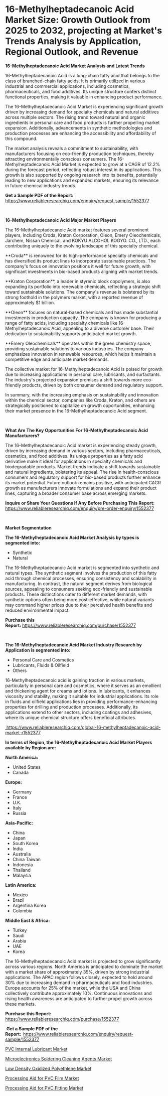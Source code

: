 <p><h1>16-Methylheptadecanoic Acid Market Size: Growth Outlook from 2025 to 2032, projecting at Market's Trends Analysis by Application, Regional Outlook, and Revenue</h1></p><p><strong>16-Methylheptadecanoic Acid Market Analysis and Latest Trends</strong></p>
<p><p>16-Methylheptadecanoic Acid is a long-chain fatty acid that belongs to the class of branched-chain fatty acids. It is primarily utilized in various industrial and commercial applications, including cosmetics, pharmaceuticals, and food additives. Its unique structure confers distinct functional properties, making it valuable in enhancing product performance.</p><p>The 16-Methylheptadecanoic Acid Market is experiencing significant growth driven by increasing demand for specialty chemicals and natural additives across multiple sectors. The rising trend toward natural and organic ingredients in personal care and food products is further propelling market expansion. Additionally, advancements in synthetic methodologies and production processes are enhancing the accessibility and affordability of this compound.</p><p>The market analysis reveals a commitment to sustainability, with manufacturers focusing on eco-friendly production techniques, thereby attracting environmentally conscious consumers. The 16-Methylheptadecanoic Acid Market is expected to grow at a CAGR of 12.2% during the forecast period, reflecting robust interest in its applications. This growth is also supported by ongoing research into its benefits, potentially leading to new applications and expanded markets, ensuring its relevance in future chemical industry trends.</p></p>
<p><strong>Get a Sample PDF of the Report:&nbsp;</strong> <a href="https://www.reliableresearchiq.com/enquiry/request-sample/1552377?utm_campaign=1144&utm_medium=2&utm_source=Github&utm_content=ia&utm_term=02042025&utm_id=16-methylheptadecanoic-acid">https://www.reliableresearchiq.com/enquiry/request-sample/1552377</a></p>
<p>&nbsp;</p>
<p><strong>16-Methylheptadecanoic Acid Major Market Players</strong></p>
<p><p>The 16-Methylheptadecanoic Acid market features several prominent players, including Croda, Kraton Corporation, Oleon, Emery Oleochemicals, Jarchem, Nissan Chemical, and KOKYU ALCOHOL KOGYO. CO., LTD., each contributing uniquely to the evolving landscape of this specialty chemical.</p><p>**Croda** is renowned for its high-performance specialty chemicals and has diversified its product lines to incorporate sustainable practices. The company's focus on innovation positions it well for future growth, with significant investments in bio-based products aligning with market trends.</p><p>**Kraton Corporation**, a leader in styrenic block copolymers, is also expanding its portfolio into renewable chemicals, reflecting a strategic shift toward sustainable solutions. The company's revenue is bolstered by its strong foothold in the polymers market, with a reported revenue of approximately $1 billion.</p><p>**Oleon** focuses on natural-based chemicals and has made substantial investments in production capacity. The company is known for producing a range of fatty acids, including specialty chemicals like 16-Methylheptadecanoic Acid, appealing to a diverse customer base. Their dedication to sustainability supports anticipated market growth.</p><p>**Emery Oleochemicals** operates within the green chemistry space, providing sustainable solutions to various industries. The company emphasizes innovation in renewable resources, which helps it maintain a competitive edge and anticipate market demands.</p><p>The collective market for 16-Methylheptadecanoic Acid is poised for growth due to increasing applications in personal care, lubricants, and surfactants. The industry's projected expansion promises a shift towards more eco-friendly products, driven by both consumer demand and regulatory support.</p><p>In summary, with the increasing emphasis on sustainability and innovation within the chemical sector, companies like Croda, Kraton, and others are strategically positioned to capitalize on growth opportunities, enhancing their market presence in the 16-Methylheptadecanoic Acid segment.</p></p>
<p>&nbsp;</p>
<p><strong>What Are The Key Opportunities For 16-Methylheptadecanoic Acid Manufacturers?</strong></p>
<p><p>The 16-Methylheptadecanoic Acid market is experiencing steady growth, driven by increasing demand in various sectors, including pharmaceuticals, cosmetics, and food additives. Its unique properties as a fatty acid derivative make it ideal for applications in specialty chemicals and biodegradable products. Market trends indicate a shift towards sustainable and natural ingredients, bolstering its appeal. The rise in health-conscious consumers and regulatory support for bio-based products further enhance its market potential. Future outlook remains positive, with anticipated CAGR growth as manufacturers innovate formulations and expand their product lines, capturing a broader consumer base across emerging markets.</p></p>
<p><strong>Inquire or Share Your Questions If Any Before Purchasing This Report:</strong> <a href="https://www.reliableresearchiq.com/enquiry/pre-order-enquiry/1552377?utm_campaign=1144&utm_medium=2&utm_source=Github&utm_content=ia&utm_term=02042025&utm_id=16-methylheptadecanoic-acid">https://www.reliableresearchiq.com/enquiry/pre-order-enquiry/1552377</a></p>
<p>&nbsp;</p>
<p><strong>Market Segmentation</strong></p>
<p><strong>The 16-Methylheptadecanoic Acid Market Analysis by types is segmented into:</strong></p>
<p><ul><li>Synthetic</li><li>Natural</li></ul></p>
<p><p>The 16-Methylheptadecanoic Acid market is segmented into synthetic and natural types. The synthetic segment involves the production of this fatty acid through chemical processes, ensuring consistency and scalability in manufacturing. In contrast, the natural segment derives from biological sources, appealing to consumers seeking eco-friendly and sustainable products. These distinctions cater to different market demands, with synthetic options often being more cost-effective, while natural variants may command higher prices due to their perceived health benefits and reduced environmental impact.</p></p>
<p><strong>Purchase this Report:&nbsp;</strong><a href="https://www.reliableresearchiq.com/purchase/1552377?utm_campaign=1144&utm_medium=2&utm_source=Github&utm_content=ia&utm_term=02042025&utm_id=16-methylheptadecanoic-acid">https://www.reliableresearchiq.com/purchase/1552377</a></p>
<p>&nbsp;</p>
<p><strong>The 16-Methylheptadecanoic Acid Market Industry Research by Application is segmented into:</strong></p>
<p><ul><li>Personal Care and Cosmetics</li><li>Lubricants, Fluids & Oilfield</li><li>Others</li></ul></p>
<p><p>16-Methylheptadecanoic acid is gaining traction in various markets, particularly in personal care and cosmetics, where it serves as an emollient and thickening agent for creams and lotions. In lubricants, it enhances viscosity and stability, making it suitable for industrial applications. Its role in fluids and oilfield applications lies in providing performance-enhancing properties for drilling and production processes. Additionally, its applications extend to other sectors, including coatings and adhesives, where its unique chemical structure offers beneficial attributes.</p></p>
<p><a href="https://www.reliableresearchiq.com/global-16-methylheptadecanoic-acid-market-r1552377?utm_campaign=1144&utm_medium=2&utm_source=Github&utm_content=ia&utm_term=02042025&utm_id=16-methylheptadecanoic-acid">&nbsp;https://www.reliableresearchiq.com/global-16-methylheptadecanoic-acid-market-r1552377</a></p>
<p><strong>In terms of Region, the 16-Methylheptadecanoic Acid Market Players available by Region are:</strong></p>
<p>
    <p> <strong> North America: </strong>
        <ul>
            <li>United States</li>
            <li>Canada</li>
        </ul>
        </p> 
    <p> <strong> Europe: </strong>
        <ul>
            <li>Germany</li>
            <li>France</li>
            <li>U.K.</li>
            <li>Italy</li>
            <li>Russia</li>
        </ul>
        </p> 
    <p> <strong> Asia-Pacific: </strong>
        <ul>
            <li>China</li>
            <li>Japan</li>
            <li>South Korea</li>
            <li>India</li>
            <li>Australia</li>
            <li>China Taiwan</li>
            <li>Indonesia</li>
            <li>Thailand</li>
            <li>Malaysia</li>
        </ul>
        </p> 
    <p> <strong> Latin America: </strong>
        <ul>
            <li>Mexico</li>
            <li>Brazil</li>
            <li>Argentina Korea</li>
            <li>Colombia</li>
        </ul>
        </p> 
    <p> <strong> Middle East & Africa: </strong>
        <ul>
            <li>Turkey</li>
            <li>Saudi</li>
            <li>Arabia</li>
            <li>UAE</li>
            <li>Korea</li>
        </ul>
    </p>
    </p>
<p><p>The 16-Methylheptadecanoic Acid market is projected to grow significantly across various regions. North America is anticipated to dominate the market with a market share of approximately 35%, driven by strong industrial applications. The APAC region follows closely, expected to hold around 30% due to increasing demand in pharmaceuticals and food industries. Europe accounts for 25% of the market, while the USA and China collectively contribute approximately 10%. Continuous innovations and rising health awareness are anticipated to further propel growth across these markets.</p></p>
<p><strong>Purchase this Report: </strong><a href="https://www.reliableresearchiq.com/purchase/1552377?utm_campaign=1144&utm_medium=2&utm_source=Github&utm_content=ia&utm_term=02042025&utm_id=16-methylheptadecanoic-acid">https://www.reliableresearchiq.com/purchase/1552377</a></p>
<p>&nbsp;<strong>Get a Sample PDF of the Report:&nbsp;&nbsp;</strong><a href="https://www.reliableresearchiq.com/enquiry/request-sample/1552377?utm_campaign=1144&utm_medium=2&utm_source=Github&utm_content=ia&utm_term=02042025&utm_id=16-methylheptadecanoic-acid">https://www.reliableresearchiq.com/enquiry/request-sample/1552377</a></p>
<p><strong></strong></p>
<p><p><a href="https://github.com/dekamrapinq1/Market-Research-Report-List-1/blob/main/pvc-internal-lubricant-market.md?utm_campaign=1144&utm_medium=2&utm_source=Github&utm_content=ia&utm_term=02042025&utm_id=16-methylheptadecanoic-acid">PVC Internal Lubricant Market</a></p><p><a href="https://github.com/dumanelina6v/Market-Research-Report-List-1/blob/main/microelectronics-soldering-cleaning-agents-market.md?utm_campaign=1144&utm_medium=2&utm_source=Github&utm_content=ia&utm_term=02042025&utm_id=16-methylheptadecanoic-acid">Microelectronics Soldering Cleaning Agents Market</a></p><p><a href="https://github.com/spineamosa0e/Market-Research-Report-List-1/blob/main/low-density-oxidized-polyethlene-market.md?utm_campaign=1144&utm_medium=2&utm_source=Github&utm_content=ia&utm_term=02042025&utm_id=16-methylheptadecanoic-acid">Low Density Oxidized Polyethlene Market</a></p><p><a href="https://github.com/waldarolka1j/Market-Research-Report-List-1/blob/main/processing-aid-for-pvc-film-market.md?utm_campaign=1144&utm_medium=2&utm_source=Github&utm_content=ia&utm_term=02042025&utm_id=16-methylheptadecanoic-acid">Processing Aid for PVC Film Market</a></p><p><a href="https://github.com/maaniwilka9y/Market-Research-Report-List-1/blob/main/processing-aid-for-pvc-fitting-market.md?utm_campaign=1144&utm_medium=2&utm_source=Github&utm_content=ia&utm_term=02042025&utm_id=16-methylheptadecanoic-acid">Processing Aid for PVC Fitting Market</a></p></p>